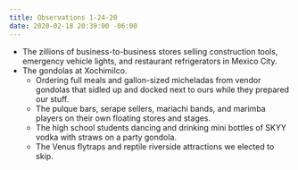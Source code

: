 ```yaml
---
title: Observations 1-24-20
date: 2020-02-18 20:39:00 -06:00
---
```


- The zillions of business-to-business stores selling construction tools, emergency vehicle lights, and restaurant refrigerators in Mexico City.
- The gondolas at Xochimilco.
	- Ordering full meals and gallon-sized micheladas from vendor gondolas that sidled up and docked next to ours while they prepared our stuff.
	- The pulque bars, serape sellers, mariachi bands, and marimba players on their own floating stores and stages.
	- The high school students dancing and drinking mini bottles of SKYY vodka with straws on a party gondola.
	- The Venus flytraps and reptile riverside attractions we elected to skip.